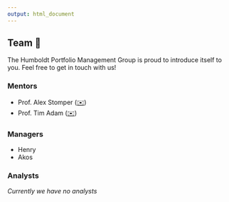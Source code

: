 ```yaml
---
output: html_document
---
```


## Team :busts_in_silhouette:
The Humboldt Portfolio Management Group is proud to introduce itself to you.
Feel free to get in touch with us!

### Mentors
- Prof. Alex Stomper  ([:envelope:](https://www.wiwi.hu-berlin.de/en/Professorships/bwl/finance/finance-staff/alex-stomper))
- Prof. Tim Adam ([:envelope:](https://www.wiwi.hu-berlin.de/en/Professorships/bwl/finance/finance-staff/tim-adam))

### Managers
- Henry
- Akos

### Analysts
*Currently we have no analysts*

